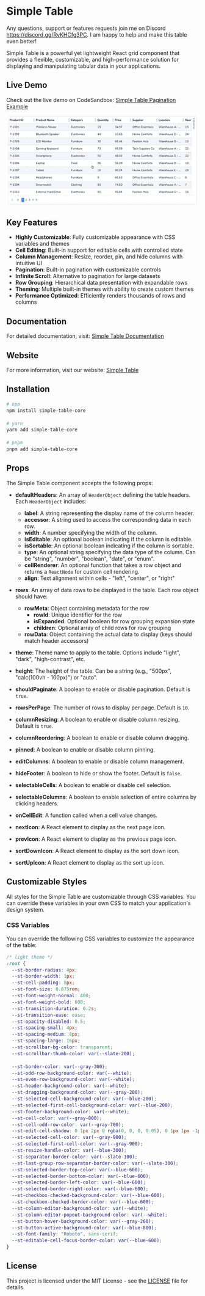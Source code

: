# Simple Table

Any questions, support or features requests join me on Discord <a href="https://discord.gg/RvKHCfg3PC" target="_blank" rel="noopener noreferrer">https://discord.gg/RvKHCfg3PC</a>. I am happy to help and make this table even better!

Simple Table is a powerful yet lightweight React grid component that provides a flexible, customizable, and high-performance solution for displaying and manipulating tabular data in your applications.

## Live Demo

Check out the live demo on CodeSandbox: <a href="https://codesandbox.io/p/sandbox/simple-table-pagination-example-rdjm5d?file=%2Fsrc%2FApp.tsx%3A33%2C24" target="_blank" rel="noopener noreferrer">Simple Table Pagination Example</a>

<div align="center">
    <a href="https://github.com/petera2c/simple-table-marketing/blob/main/src/assets/simple-table-demo-fast.gif?raw=true" target="_blank" rel="noopener noreferrer">
        <img src="https://github.com/petera2c/simple-table-marketing/blob/main/src/assets/simple-table-demo-fast.gif?raw=true" alt="Simple Table Demo" />
    </a>
</div>

## Key Features

- **Highly Customizable**: Fully customizable appearance with CSS variables and themes
- **Cell Editing**: Built-in support for editable cells with controlled state
- **Column Management**: Resize, reorder, pin, and hide columns with intuitive UI
- **Pagination**: Built-in pagination with customizable controls
- **Infinite Scroll**: Alternative to pagination for large datasets
- **Row Grouping**: Hierarchical data presentation with expandable rows
- **Theming**: Multiple built-in themes with ability to create custom themes
- **Performance Optimized**: Efficiently renders thousands of rows and columns

## Documentation

For detailed documentation, visit: [Simple Table Documentation](https://docs.simple-table.com/)

## Website

For more information, visit our website: [Simple Table](https://www.simple-table.com/)

## Installation

```bash
# npm
npm install simple-table-core

# yarn
yarn add simple-table-core

# pnpm
pnpm add simple-table-core
```

## Props

The Simple Table component accepts the following props:

- **defaultHeaders**: An array of `HeaderObject` defining the table headers. Each `HeaderObject` includes:

  - **label**: A string representing the display name of the column header.
  - **accessor**: A string used to access the corresponding data in each row.
  - **width**: A number specifying the width of the column.
  - **isEditable**: An optional boolean indicating if the column is editable.
  - **isSortable**: An optional boolean indicating if the column is sortable.
  - **type**: An optional string specifying the data type of the column. Can be "string", "number", "boolean", "date", or "enum".
  - **cellRenderer**: An optional function that takes a row object and returns a `ReactNode` for custom cell rendering.
  - **align**: Text alignment within cells - "left", "center", or "right"

- **rows**: An array of data rows to be displayed in the table. Each row object should have:

  - **rowMeta**: Object containing metadata for the row
    - **rowId**: Unique identifier for the row
    - **isExpanded**: Optional boolean for row grouping expansion state
    - **children**: Optional array of child rows for row grouping
  - **rowData**: Object containing the actual data to display (keys should match header accessors)

- **theme**: Theme name to apply to the table. Options include "light", "dark", "high-contrast", etc.
- **height**: The height of the table. Can be a string (e.g., "500px", "calc(100vh - 100px)") or "auto".
- **shouldPaginate**: A boolean to enable or disable pagination. Default is `true`.
- **rowsPerPage**: The number of rows to display per page. Default is `10`.
- **columnResizing**: A boolean to enable or disable column resizing. Default is `true`.
- **columnReordering**: A boolean to enable or disable column dragging.
- **pinned**: A boolean to enable or disable column pinning.
- **editColumns**: A boolean to enable or disable column management.
- **hideFooter**: A boolean to hide or show the footer. Default is `false`.
- **selectableCells**: A boolean to enable or disable cell selection.
- **selectableColumns**: A boolean to enable selection of entire columns by clicking headers.
- **onCellEdit**: A function called when a cell value changes.
- **nextIcon**: A React element to display as the next page icon.
- **prevIcon**: A React element to display as the previous page icon.
- **sortDownIcon**: A React element to display as the sort down icon.
- **sortUpIcon**: A React element to display as the sort up icon.

## Customizable Styles

All styles for the Simple Table are customizable through CSS variables. You can override these variables in your own CSS to match your application's design system.

### CSS Variables

You can override the following CSS variables to customize the appearance of the table:

```css
/* light theme */
:root {
  --st-border-radius: 4px;
  --st-border-width: 1px;
  --st-cell-padding: 8px;
  --st-font-size: 0.875rem;
  --st-font-weight-normal: 400;
  --st-font-weight-bold: 600;
  --st-transition-duration: 0.2s;
  --st-transition-ease: ease;
  --st-opacity-disabled: 0.5;
  --st-spacing-small: 4px;
  --st-spacing-medium: 8px;
  --st-spacing-large: 16px;
  --st-scrollbar-bg-color: transparent;
  --st-scrollbar-thumb-color: var(--slate-200);

  --st-border-color: var(--gray-300);
  --st-odd-row-background-color: var(--white);
  --st-even-row-background-color: var(--white);
  --st-header-background-color: var(--white);
  --st-dragging-background-color: var(--gray-200);
  --st-selected-cell-background-color: var(--blue-200);
  --st-selected-first-cell-background-color: var(--blue-200);
  --st-footer-background-color: var(--white);
  --st-cell-color: var(--gray-800);
  --st-cell-odd-row-color: var(--gray-700);
  --st-edit-cell-shadow: 0 1px 2px 0 rgba(0, 0, 0, 0.05), 0 1px 1px -1px rgba(0, 0, 0, 0.05);
  --st-selected-cell-color: var(--gray-900);
  --st-selected-first-cell-color: var(--gray-900);
  --st-resize-handle-color: var(--blue-300);
  --st-separator-border-color: var(--slate-100);
  --st-last-group-row-separator-border-color: var(--slate-300);
  --st-selected-border-top-color: var(--blue-600);
  --st-selected-border-bottom-color: var(--blue-600);
  --st-selected-border-left-color: var(--blue-600);
  --st-selected-border-right-color: var(--blue-600);
  --st-checkbox-checked-background-color: var(--blue-600);
  --st-checkbox-checked-border-color: var(--blue-600);
  --st-column-editor-background-color: var(--white);
  --st-column-editor-popout-background-color: var(--white);
  --st-button-hover-background-color: var(--gray-200);
  --st-button-active-background-color: var(--blue-800);
  --st-font-family: "Roboto", sans-serif;
  --st-editable-cell-focus-border-color: var(--blue-600);
}
```

## License

This project is licensed under the MIT License - see the [LICENSE](LICENSE) file for details.
